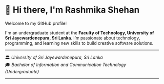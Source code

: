 # 👋 Hi there, I'm Rashmika Shehan

Welcome to my GitHub profile!  

I'm an undergraduate student at the **Faculty of Technology, University of Sri Jayewardenepura, Sri Lanka**. I’m passionate about technology, programming, and learning new skills to build creative software solutions.

---

🏛️ <i>University of Sri Jayewardenepura, Sri Lanka</i><br>
🎓 <i>Bachelor of Information and Communication Technology (Undergraduate)</i>

---
